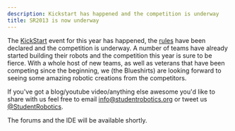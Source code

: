 ```yaml
---
description: Kickstart has happened and the competition is underway
title: SR2013 is now underway
---
```

The [KickStart](/events/kickstart) event for this year has happened,
the [rules](https://studentrobotics.org/docs/rules/) have been declared
and the competition is underway. A number of teams have already started
building their robots and the competition this year is sure to be fierce.
With a whole host of new teams, as well as veterans that have been competing
since the beginning, we (the Blueshirts) are looking forward to seeing some
amazing robotic creations from the competitors.

If you've got a blog/youtube video/anything else awesome you'd like to share
with us feel free to email [info@studentrobotics.org](mailto:info@studentrobotics.org)
or tweet us [@StudentRobotics](https://twitter.com/StudentRobotics).

The forums and the IDE will be available shortly.
